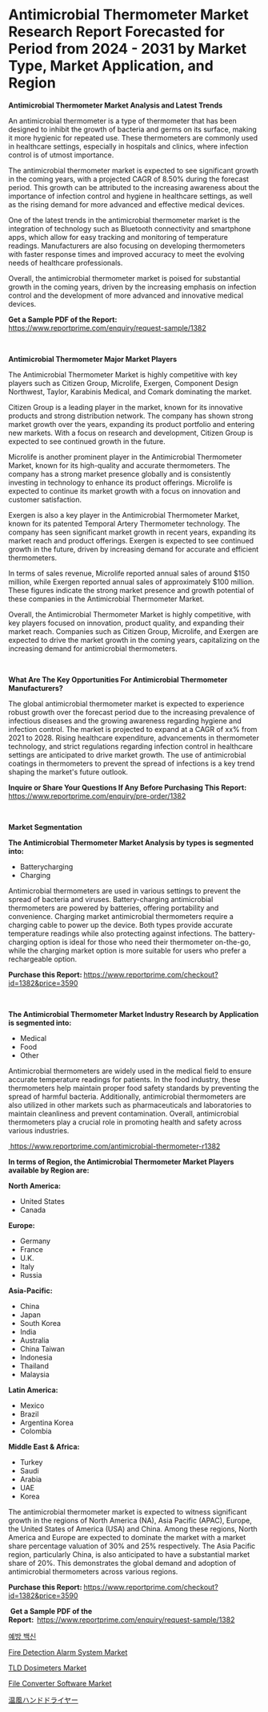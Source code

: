 <p><h1>Antimicrobial Thermometer Market Research Report Forecasted for Period from 2024 -  2031 by Market Type, Market Application, and Region</h1></p><p><strong>Antimicrobial Thermometer Market Analysis and Latest Trends</strong></p>
<p><p>An antimicrobial thermometer is a type of thermometer that has been designed to inhibit the growth of bacteria and germs on its surface, making it more hygienic for repeated use. These thermometers are commonly used in healthcare settings, especially in hospitals and clinics, where infection control is of utmost importance.</p><p>The antimicrobial thermometer market is expected to see significant growth in the coming years, with a projected CAGR of 8.50% during the forecast period. This growth can be attributed to the increasing awareness about the importance of infection control and hygiene in healthcare settings, as well as the rising demand for more advanced and effective medical devices.</p><p>One of the latest trends in the antimicrobial thermometer market is the integration of technology such as Bluetooth connectivity and smartphone apps, which allow for easy tracking and monitoring of temperature readings. Manufacturers are also focusing on developing thermometers with faster response times and improved accuracy to meet the evolving needs of healthcare professionals.</p><p>Overall, the antimicrobial thermometer market is poised for substantial growth in the coming years, driven by the increasing emphasis on infection control and the development of more advanced and innovative medical devices.</p></p>
<p><strong>Get a Sample PDF of the Report:&nbsp;</strong> <a href="https://www.reportprime.com/enquiry/request-sample/1382">https://www.reportprime.com/enquiry/request-sample/1382</a></p>
<p>&nbsp;</p>
<p><strong>Antimicrobial Thermometer Major Market Players</strong></p>
<p><p>The Antimicrobial Thermometer Market is highly competitive with key players such as Citizen Group, Microlife, Exergen, Component Design Northwest, Taylor, Karabinis Medical, and Comark dominating the market. </p><p>Citizen Group is a leading player in the market, known for its innovative products and strong distribution network. The company has shown strong market growth over the years, expanding its product portfolio and entering new markets. With a focus on research and development, Citizen Group is expected to see continued growth in the future. </p><p>Microlife is another prominent player in the Antimicrobial Thermometer Market, known for its high-quality and accurate thermometers. The company has a strong market presence globally and is consistently investing in technology to enhance its product offerings. Microlife is expected to continue its market growth with a focus on innovation and customer satisfaction.</p><p>Exergen is also a key player in the Antimicrobial Thermometer Market, known for its patented Temporal Artery Thermometer technology. The company has seen significant market growth in recent years, expanding its market reach and product offerings. Exergen is expected to see continued growth in the future, driven by increasing demand for accurate and efficient thermometers.</p><p>In terms of sales revenue, Microlife reported annual sales of around $150 million, while Exergen reported annual sales of approximately $100 million. These figures indicate the strong market presence and growth potential of these companies in the Antimicrobial Thermometer Market. </p><p>Overall, the Antimicrobial Thermometer Market is highly competitive, with key players focused on innovation, product quality, and expanding their market reach. Companies such as Citizen Group, Microlife, and Exergen are expected to drive the market growth in the coming years, capitalizing on the increasing demand for antimicrobial thermometers.</p></p>
<p>&nbsp;</p>
<p><strong>What Are The Key Opportunities For Antimicrobial Thermometer Manufacturers?</strong></p>
<p><p>The global antimicrobial thermometer market is expected to experience robust growth over the forecast period due to the increasing prevalence of infectious diseases and the growing awareness regarding hygiene and infection control. The market is projected to expand at a CAGR of xx% from 2021 to 2028. Rising healthcare expenditure, advancements in thermometer technology, and strict regulations regarding infection control in healthcare settings are anticipated to drive market growth. The use of antimicrobial coatings in thermometers to prevent the spread of infections is a key trend shaping the market's future outlook.</p></p>
<p><strong>Inquire or Share Your Questions If Any Before Purchasing This Report:</strong> <a href="https://www.reportprime.com/enquiry/pre-order/1382">https://www.reportprime.com/enquiry/pre-order/1382</a></p>
<p>&nbsp;</p>
<p><strong>Market Segmentation</strong></p>
<p><strong>The Antimicrobial Thermometer Market Analysis by types is segmented into:</strong></p>
<p><ul><li>Batterycharging</li><li>Charging</li></ul></p>
<p><p>Antimicrobial thermometers are used in various settings to prevent the spread of bacteria and viruses. Battery-charging antimicrobial thermometers are powered by batteries, offering portability and convenience. Charging market antimicrobial thermometers require a charging cable to power up the device. Both types provide accurate temperature readings while also protecting against infections. The battery-charging option is ideal for those who need their thermometer on-the-go, while the charging market option is more suitable for users who prefer a rechargeable option.</p></p>
<p><strong>Purchase this Report:&nbsp;</strong><a href="https://www.reportprime.com/checkout?id=1382&price=3590">https://www.reportprime.com/checkout?id=1382&price=3590</a></p>
<p>&nbsp;</p>
<p><strong>The Antimicrobial Thermometer Market Industry Research by Application is segmented into:</strong></p>
<p><ul><li>Medical</li><li>Food</li><li>Other</li></ul></p>
<p><p>Antimicrobial thermometers are widely used in the medical field to ensure accurate temperature readings for patients. In the food industry, these thermometers help maintain proper food safety standards by preventing the spread of harmful bacteria. Additionally, antimicrobial thermometers are also utilized in other markets such as pharmaceuticals and laboratories to maintain cleanliness and prevent contamination. Overall, antimicrobial thermometers play a crucial role in promoting health and safety across various industries.</p></p>
<p><a href="https://www.reportprime.com/antimicrobial-thermometer-r1382">&nbsp;https://www.reportprime.com/antimicrobial-thermometer-r1382</a></p>
<p><strong>In terms of Region, the Antimicrobial Thermometer Market Players available by Region are:</strong></p>
<p>
    <p> <strong> North America: </strong>
        <ul>
            <li>United States</li>
            <li>Canada</li>
        </ul>
        </p> 
    <p> <strong> Europe: </strong>
        <ul>
            <li>Germany</li>
            <li>France</li>
            <li>U.K.</li>
            <li>Italy</li>
            <li>Russia</li>
        </ul>
        </p> 
    <p> <strong> Asia-Pacific: </strong>
        <ul>
            <li>China</li>
            <li>Japan</li>
            <li>South Korea</li>
            <li>India</li>
            <li>Australia</li>
            <li>China Taiwan</li>
            <li>Indonesia</li>
            <li>Thailand</li>
            <li>Malaysia</li>
        </ul>
        </p> 
    <p> <strong> Latin America: </strong>
        <ul>
            <li>Mexico</li>
            <li>Brazil</li>
            <li>Argentina Korea</li>
            <li>Colombia</li>
        </ul>
        </p> 
    <p> <strong> Middle East & Africa: </strong>
        <ul>
            <li>Turkey</li>
            <li>Saudi</li>
            <li>Arabia</li>
            <li>UAE</li>
            <li>Korea</li>
        </ul>
    </p>
    </p>
<p><p>The antimicrobial thermometer market is expected to witness significant growth in the regions of North America (NA), Asia Pacific (APAC), Europe, the United States of America (USA) and China. Among these regions, North America and Europe are expected to dominate the market with a market share percentage valuation of 30% and 25% respectively. The Asia Pacific region, particularly China, is also anticipated to have a substantial market share of 20%. This demonstrates the global demand and adoption of antimicrobial thermometers across various regions.</p></p>
<p><strong>Purchase this Report: </strong><a href="https://www.reportprime.com/checkout?id=1382&price=3590">https://www.reportprime.com/checkout?id=1382&price=3590</a></p>
<p>&nbsp;<strong>Get a Sample PDF of the Report:&nbsp;&nbsp;</strong><a href="https://www.reportprime.com/enquiry/request-sample/1382">https://www.reportprime.com/enquiry/request-sample/1382</a></p>
<p><strong></strong></p>
<p><p><a href="https://medium.com/@soloncarter42/%EC%98%88%EB%B0%A9-%EC%A0%91%EC%A2%85-%EC%8B%9C%EC%9E%A5-%EA%B7%9C%EB%AA%A8%EB%8A%94-%EC%97%B0%ED%8F%89%EA%B7%A0-%EC%84%B1%EC%9E%A5%EB%A5%A0-5-4-%EB%A1%9C-%EC%A6%9D%EA%B0%80%ED%95%98%EA%B3%A0-%EC%9E%88%EC%9C%BC%EB%A9%B0-%EC%9D%B4-%EB%B3%B4%EA%B3%A0%EC%84%9C%EB%8A%94-%EC%9C%A0%ED%98%95-%EC%9D%91%EC%9A%A9-%EC%84%B1%EC%9E%A5-%EB%B0%8F-2024%EB%85%84%EB%B6%80%ED%84%B0-2031%EB%85%84%EA%B9%8C%EC%A7%80%EC%9D%98-%EC%98%88%EC%B8%A1-%EB%B6%84%EC%84%9D%EC%9D%84-%EB%8B%A4%EB%A3%B9%EB%8B%88%EB%8B%A4-89dc182f41c3">예방 백신</a></p><p><a href="https://github.com/mahnoor2003/Market-Research-Report-List-5/blob/main/fire-detection-alarm-system-market.md">Fire Detection Alarm System Market</a></p><p><a href="https://github.com/juancolorado15/Market-Research-Report-List-3/blob/main/tld-dosimeters-market.md">TLD Dosimeters Market</a></p><p><a href="https://issuu.com/reportprime-2/docs/file-converter-software-market-size-2030.pptx">File Converter Software Market</a></p><p><a href="https://medium.com/@cierrahayes94/%E6%9A%96%E6%88%BF%E3%82%A8%E3%82%A2%E3%83%BC%E3%83%8F%E3%83%B3%E3%83%89%E3%83%89%E3%83%A9%E3%82%A4%E3%83%A4%E3%83%BC%E3%81%AE%E5%B8%82%E5%A0%B4-%E3%82%B0%E3%83%AD%E3%83%BC%E3%83%90%E3%83%AB%E3%81%8A%E3%82%88%E3%81%B3%E5%9C%B0%E5%9F%9F%E5%88%86%E6%9E%90-%E5%9C%B0%E5%9F%9F-%E5%9B%BD%E3%83%AC%E3%83%99%E3%83%AB%E3%81%AE%E5%88%86%E6%9E%90-%E3%81%8A%E3%82%88%E3%81%B3%E7%AB%B6%E4%BA%89%E7%8A%B6%E6%B3%81%E3%81%AB%E7%84%A6%E7%82%B9%E3%82%92%E5%BD%93%E3%81%A6%E3%82%8B-588f70c820b7">温風ハンドドライヤー</a></p></p>